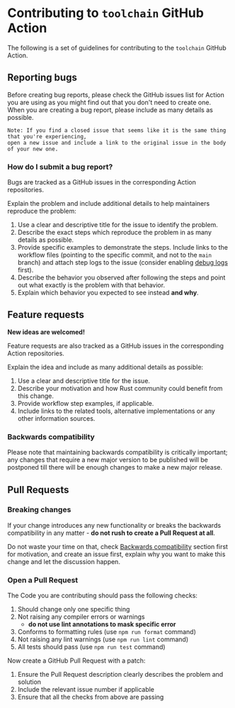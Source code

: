 # Contributing to `toolchain` GitHub Action

The following is a set of guidelines for contributing to the `toolchain` GitHub
Action.

## Reporting bugs

Before creating bug reports, please check the GitHub issues list for Action you are using
as you might find out that you don't need to create one.\
When you are creating a bug report, please include as many details as possible.

    Note: If you find a closed issue that seems like it is the same thing that you're experiencing,
    open a new issue and include a link to the original issue in the body of your new one.

### How do I submit a bug report?

Bugs are tracked as a GitHub issues in the corresponding Action repositories.

Explain the problem and include additional details to help maintainers reproduce the problem:

1. Use a clear and descriptive title for the issue to identify the problem.
2. Describe the exact steps which reproduce the problem in as many details as possible.
3. Provide specific examples to demonstrate the steps.
   Include links to the workflow files (pointing to the specific commit, and not to the `main` branch) and
   attach step logs to the issue (consider enabling
   [debug logs](https://github.com/actions/toolkit/blob/master/docs/action-debugging.md)
   first).
4. Describe the behavior you observed after following the steps and point out what exactly is the problem with that behavior.
5. Explain which behavior you expected to see instead **and why**.

## Feature requests

**New ideas are welcomed!**

Feature requests are also tracked as a GitHub issues in the corresponding
Action repositories.

Explain the idea and include as many additional details as possible:

1. Use a clear and descriptive title for the issue.
2. Describe your motivation and how Rust community could benefit from this
   change.
3. Provide workflow step examples, if applicable.
4. Include links to the related tools, alternative implementations or any other
   information sources.

### Backwards compatibility

Please note that maintaining backwards compatibility is critically important;
any changes that require a new major version to be published will be postponed
till there will be enough changes to make a new major release.

## Pull Requests

### Breaking changes

If your change introduces any new functionality or breaks the backwards
compatibility in any matter - **do not rush to create a Pull Request at all**.

Do not waste your time on that, check
[Backwards compatibility](#backwards-compatibility) section first for
motivation, and create an issue first, explain why you want to make this change
and let the discussion happen.

### Open a Pull Request

The Code you are contributing should pass the following checks:

1. Should change only one specific thing
2. Not raising any compiler errors or warnings
    - **do not use lint annotations to mask specific error**
3. Conforms to formatting rules (use `npm run format` command)
4. Not raising any lint warnings (use `npm run lint` command)
5. All tests should pass (use `npm run test` command)

Now create a GitHub Pull Request with a patch:

1. Ensure the Pull Request description clearly describes the problem and solution
2. Include the relevant issue number if applicable
3. Ensure that all the checks from above are passing
